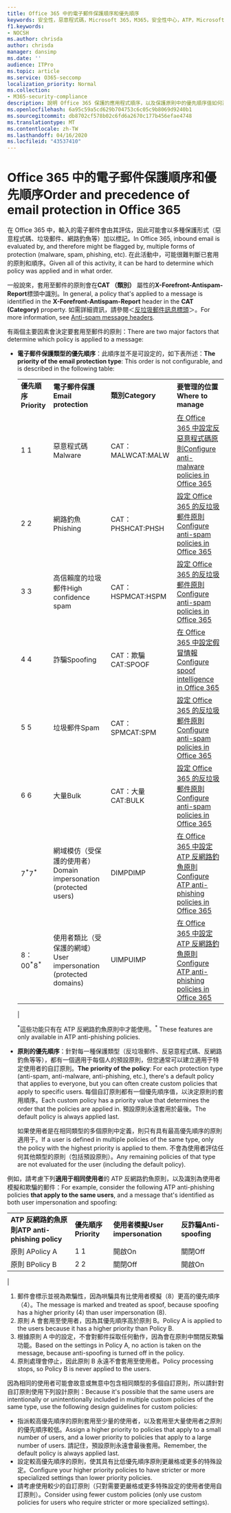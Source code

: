 ```yaml
---
title: Office 365 中的電子郵件保護順序和優先順序
keywords: 安全性，惡意程式碼，Microsoft 365，M365，安全性中心，ATP，Microsoft Defender ATP，Office 365 ATP，Azure ATP
f1.keywords:
- NOCSH
ms.author: chrisda
author: chrisda
manager: dansimp
ms.date: ''
audience: ITPro
ms.topic: article
ms.service: O365-seccomp
localization_priority: Normal
ms.collection:
- M365-security-compliance
description: 說明 Office 365 保護的應用程式順序，以及保護原則中的優先順序值如何決定所套用的原則。
ms.openlocfilehash: 6a95c59a5cd629b704753c6c05c9b8069d9240b1
ms.sourcegitcommit: db8702cf578b02c6fd6a2670c177b456efae4748
ms.translationtype: MT
ms.contentlocale: zh-TW
ms.lasthandoff: 04/16/2020
ms.locfileid: "43537410"
---
```

# <a name="order-and-precedence-of-email-protection-in-office-365"></a><span data-ttu-id="97488-104">Office 365 中的電子郵件保護順序和優先順序</span><span class="sxs-lookup"><span data-stu-id="97488-104">Order and precedence of email protection in Office 365</span></span>

<span data-ttu-id="97488-105">在 Office 365 中，輸入的電子郵件會由其評估，因此可能會以多種保護形式（惡意程式碼、垃圾郵件、網路釣魚等）加以標記。</span><span class="sxs-lookup"><span data-stu-id="97488-105">In Office 365, inbound email is evaluated by, and therefore might be flagged by, multiple forms of protection (malware, spam, phishing, etc).</span></span> <span data-ttu-id="97488-106">在此活動中，可能很難判斷已套用的原則和順序。</span><span class="sxs-lookup"><span data-stu-id="97488-106">Given all of this activity, it can be hard to determine which policy was applied and in what order.</span></span>

<span data-ttu-id="97488-107">一般說來，套用至郵件的原則會在**CAT （類別）** 屬性的**X-Forefront-Antispam-Report**標頭中識別。</span><span class="sxs-lookup"><span data-stu-id="97488-107">In general, a policy that's applied to a message is identified in the **X-Forefront-Antispam-Report** header in the **CAT (Category)** property.</span></span> <span data-ttu-id="97488-108">如需詳細資訊，請參閱＜[反垃圾郵件訊息標頭](anti-spam-message-headers.md)＞。</span><span class="sxs-lookup"><span data-stu-id="97488-108">For more information, see [Anti-spam message headers](anti-spam-message-headers.md).</span></span>

<span data-ttu-id="97488-109">有兩個主要因素會決定要套用至郵件的原則：</span><span class="sxs-lookup"><span data-stu-id="97488-109">There are two major factors that determine which policy is applied to a message:</span></span>

- <span data-ttu-id="97488-110">**電子郵件保護類型的優先順序**：此順序並不是可設定的，如下表所述：</span><span class="sxs-lookup"><span data-stu-id="97488-110">**The priority of the email protection type**: This order is not configurable, and is described in the following table:</span></span>

  |||||
  |---|---|---|---|
  |<span data-ttu-id="97488-111">**優先順序**</span><span class="sxs-lookup"><span data-stu-id="97488-111">**Priority**</span></span>|<span data-ttu-id="97488-112">**電子郵件保護**</span><span class="sxs-lookup"><span data-stu-id="97488-112">**Email protection**</span></span>|<span data-ttu-id="97488-113">**類別**</span><span class="sxs-lookup"><span data-stu-id="97488-113">**Category**</span></span>|<span data-ttu-id="97488-114">**要管理的位置**</span><span class="sxs-lookup"><span data-stu-id="97488-114">**Where to manage**</span></span>|
  |<span data-ttu-id="97488-115">1 </span><span class="sxs-lookup"><span data-stu-id="97488-115">1</span></span>|<span data-ttu-id="97488-116">惡意程式碼</span><span class="sxs-lookup"><span data-stu-id="97488-116">Malware</span></span>|<span data-ttu-id="97488-117">CAT： MALW</span><span class="sxs-lookup"><span data-stu-id="97488-117">CAT:MALW</span></span>|[<span data-ttu-id="97488-118">在 Office 365 中設定反惡意程式碼原則</span><span class="sxs-lookup"><span data-stu-id="97488-118">Configure anti-malware policies in Office 365</span></span>](configure-anti-malware-policies.md)|
  |<span data-ttu-id="97488-119">2 </span><span class="sxs-lookup"><span data-stu-id="97488-119">2</span></span>|<span data-ttu-id="97488-120">網路釣魚</span><span class="sxs-lookup"><span data-stu-id="97488-120">Phishing</span></span>|<span data-ttu-id="97488-121">CAT： PHSH</span><span class="sxs-lookup"><span data-stu-id="97488-121">CAT:PHSH</span></span>|[<span data-ttu-id="97488-122">設定 Office 365 的反垃圾郵件原則</span><span class="sxs-lookup"><span data-stu-id="97488-122">Configure anti-spam policies in Office 365</span></span>](configure-your-spam-filter-policies.md)|
  |<span data-ttu-id="97488-123">3 </span><span class="sxs-lookup"><span data-stu-id="97488-123">3</span></span>|<span data-ttu-id="97488-124">高信賴度的垃圾郵件</span><span class="sxs-lookup"><span data-stu-id="97488-124">High confidence spam</span></span>|<span data-ttu-id="97488-125">CAT： HSPM</span><span class="sxs-lookup"><span data-stu-id="97488-125">CAT:HSPM</span></span>|[<span data-ttu-id="97488-126">設定 Office 365 的反垃圾郵件原則</span><span class="sxs-lookup"><span data-stu-id="97488-126">Configure anti-spam policies in Office 365</span></span>](configure-your-spam-filter-policies.md)|
  |<span data-ttu-id="97488-127">4 </span><span class="sxs-lookup"><span data-stu-id="97488-127">4</span></span>|<span data-ttu-id="97488-128">詐騙</span><span class="sxs-lookup"><span data-stu-id="97488-128">Spoofing</span></span>|<span data-ttu-id="97488-129">CAT：欺騙</span><span class="sxs-lookup"><span data-stu-id="97488-129">CAT:SPOOF</span></span>|[<span data-ttu-id="97488-130">在 Office 365 中設定假冒情報</span><span class="sxs-lookup"><span data-stu-id="97488-130">Configure spoof intelligence in Office 365</span></span>](learn-about-spoof-intelligence.md)|
  |<span data-ttu-id="97488-131">5 </span><span class="sxs-lookup"><span data-stu-id="97488-131">5</span></span>|<span data-ttu-id="97488-132">垃圾郵件</span><span class="sxs-lookup"><span data-stu-id="97488-132">Spam</span></span>|<span data-ttu-id="97488-133">CAT： SPM</span><span class="sxs-lookup"><span data-stu-id="97488-133">CAT:SPM</span></span>|[<span data-ttu-id="97488-134">設定 Office 365 的反垃圾郵件原則</span><span class="sxs-lookup"><span data-stu-id="97488-134">Configure anti-spam policies in Office 365</span></span>](configure-your-spam-filter-policies.md)|
  |<span data-ttu-id="97488-135">6 </span><span class="sxs-lookup"><span data-stu-id="97488-135">6</span></span>|<span data-ttu-id="97488-136">大量</span><span class="sxs-lookup"><span data-stu-id="97488-136">Bulk</span></span>|<span data-ttu-id="97488-137">CAT：大量</span><span class="sxs-lookup"><span data-stu-id="97488-137">CAT:BULK</span></span>|[<span data-ttu-id="97488-138">設定 Office 365 的反垃圾郵件原則</span><span class="sxs-lookup"><span data-stu-id="97488-138">Configure anti-spam policies in Office 365</span></span>](configure-your-spam-filter-policies.md)|
  |<span data-ttu-id="97488-139">7<sup>\*</sup></span><span class="sxs-lookup"><span data-stu-id="97488-139">7<sup>\*</sup></span></span>|<span data-ttu-id="97488-140">網域模仿（受保護的使用者）</span><span class="sxs-lookup"><span data-stu-id="97488-140">Domain impersonation (protected users)</span></span>|<span data-ttu-id="97488-141">DIMP</span><span class="sxs-lookup"><span data-stu-id="97488-141">DIMP</span></span>|[<span data-ttu-id="97488-142">在 Office 365 中設定 ATP 反網路釣魚原則</span><span class="sxs-lookup"><span data-stu-id="97488-142">Configure ATP anti-phishing policies in Office 365</span></span>](configure-atp-anti-phishing-policies.md)|
  |<span data-ttu-id="97488-143">8：00<sup>\*</sup></span><span class="sxs-lookup"><span data-stu-id="97488-143">8<sup>\*</sup></span></span>|<span data-ttu-id="97488-144">使用者類比（受保護的網域）</span><span class="sxs-lookup"><span data-stu-id="97488-144">User impersonation (protected domains)</span></span>|<span data-ttu-id="97488-145">UIMP</span><span class="sxs-lookup"><span data-stu-id="97488-145">UIMP</span></span>|[<span data-ttu-id="97488-146">在 Office 365 中設定 ATP 反網路釣魚原則</span><span class="sxs-lookup"><span data-stu-id="97488-146">Configure ATP anti-phishing policies in Office 365</span></span>](configure-atp-anti-phishing-policies.md)|
  |

  <span data-ttu-id="97488-147"><sup>\*</sup>這些功能只有在 ATP 反網路釣魚原則中才能使用。</span><span class="sxs-lookup"><span data-stu-id="97488-147"><sup>\*</sup> These features are only available in ATP anti-phishing policies.</span></span>

- <span data-ttu-id="97488-148">**原則的優先順序**：針對每一種保護類型（反垃圾郵件、反惡意程式碼、反網路釣魚等等），都有一個適用于每個人的預設原則，但您通常可以建立適用于特定使用者的自訂原則。</span><span class="sxs-lookup"><span data-stu-id="97488-148">**The priority of the policy**: For each protection type (anti-spam, anti-malware, anti-phishing, etc.), there's a default policy that applies to everyone, but you can often create custom policies that apply to specific users.</span></span> <span data-ttu-id="97488-149">每個自訂原則都有一個優先順序值，以決定原則的套用順序。</span><span class="sxs-lookup"><span data-stu-id="97488-149">Each custom policy has a priority value that determines the order that the policies are applied in.</span></span> <span data-ttu-id="97488-150">預設原則永遠套用於最後。</span><span class="sxs-lookup"><span data-stu-id="97488-150">The default policy is always applied last.</span></span>

  <span data-ttu-id="97488-151">如果使用者是在相同類型的多個原則中定義，則只有具有最高優先順序的原則適用于。</span><span class="sxs-lookup"><span data-stu-id="97488-151">If a user is defined in multiple policies of the same type, only the policy with the highest priority is applied to them.</span></span> <span data-ttu-id="97488-152">不會為使用者評估任何其他類型的原則（包括預設原則）。</span><span class="sxs-lookup"><span data-stu-id="97488-152">Any remaining policies of that type are not evaluated for the user (including the default policy).</span></span>

<span data-ttu-id="97488-153">例如，請考慮下列**適用于相同使用者**的 ATP 反網路釣魚原則，以及識別為使用者模擬和欺騙的郵件：</span><span class="sxs-lookup"><span data-stu-id="97488-153">For example, consider the following ATP anti-phishing policies **that apply to the same users**, and a message that's identified as both user impersonation and spoofing:</span></span>

  |||||
  |---|---|---|---|
  |<span data-ttu-id="97488-154">**ATP 反網路釣魚原則**</span><span class="sxs-lookup"><span data-stu-id="97488-154">**ATP anti-phishing policy**</span></span>|<span data-ttu-id="97488-155">**優先順序**</span><span class="sxs-lookup"><span data-stu-id="97488-155">**Priority**</span></span>|<span data-ttu-id="97488-156">**使用者模擬**</span><span class="sxs-lookup"><span data-stu-id="97488-156">**User impersonation**</span></span>|<span data-ttu-id="97488-157">**反詐騙**</span><span class="sxs-lookup"><span data-stu-id="97488-157">**Anti-spoofing**</span></span>|
  |<span data-ttu-id="97488-158">原則 A</span><span class="sxs-lookup"><span data-stu-id="97488-158">Policy A</span></span>|<span data-ttu-id="97488-159">1 </span><span class="sxs-lookup"><span data-stu-id="97488-159">1</span></span>|<span data-ttu-id="97488-160">開啟</span><span class="sxs-lookup"><span data-stu-id="97488-160">On</span></span>|<span data-ttu-id="97488-161">關閉</span><span class="sxs-lookup"><span data-stu-id="97488-161">Off</span></span>|
  |<span data-ttu-id="97488-162">原則 B</span><span class="sxs-lookup"><span data-stu-id="97488-162">Policy B</span></span>|<span data-ttu-id="97488-163">2 </span><span class="sxs-lookup"><span data-stu-id="97488-163">2</span></span>|<span data-ttu-id="97488-164">關閉</span><span class="sxs-lookup"><span data-stu-id="97488-164">Off</span></span>|<span data-ttu-id="97488-165">開啟</span><span class="sxs-lookup"><span data-stu-id="97488-165">On</span></span>|
  |

1. <span data-ttu-id="97488-166">郵件會標示並視為欺騙性，因為哄騙具有比使用者模擬（8）更高的優先順序（4）。</span><span class="sxs-lookup"><span data-stu-id="97488-166">The message is marked and treated as spoof, because spoofing has a higher priority (4) than user impersonation (8).</span></span>
2. <span data-ttu-id="97488-167">原則 A 會套用至使用者，因為其優先順序高於原則 B。</span><span class="sxs-lookup"><span data-stu-id="97488-167">Policy A is applied to the users because it has a higher priority than Policy B.</span></span>
3. <span data-ttu-id="97488-168">根據原則 A 中的設定，不會對郵件採取任何動作，因為會在原則中關閉反欺騙功能。</span><span class="sxs-lookup"><span data-stu-id="97488-168">Based on the settings in Policy A, no action is taken on the message, because anti-spoofing is turned off in the policy.</span></span>
4. <span data-ttu-id="97488-169">原則處理會停止，因此原則 B 永遠不會套用至使用者。</span><span class="sxs-lookup"><span data-stu-id="97488-169">Policy processing stops, so Policy B is never applied to the users.</span></span>

<span data-ttu-id="97488-170">因為相同的使用者可能會故意或無意中包含相同類型的多個自訂原則，所以請針對自訂原則使用下列設計原則：</span><span class="sxs-lookup"><span data-stu-id="97488-170">Because it's possible that the same users are intentionally or unintentionally included in multiple custom policies of the same type, use the following design guidelines for custom policies:</span></span>

- <span data-ttu-id="97488-171">指派較高優先順序的原則套用至少量的使用者，以及套用至大量使用者之原則的優先順序較低。</span><span class="sxs-lookup"><span data-stu-id="97488-171">Assign a higher priority to policies that apply to a small number of users, and a lower priority to policies that apply to a large number of users.</span></span> <span data-ttu-id="97488-172">請記住，預設原則永遠會最後套用。</span><span class="sxs-lookup"><span data-stu-id="97488-172">Remember, the default policy is always applied last.</span></span>
- <span data-ttu-id="97488-173">設定較高優先順序的原則，使其具有比低優先順序原則更嚴格或更多的特殊設定。</span><span class="sxs-lookup"><span data-stu-id="97488-173">Configure your higher priority policies to have stricter or more specialized settings than lower priority policies.</span></span>
- <span data-ttu-id="97488-174">請考慮使用較少的自訂原則（只對需要更嚴格或更多特殊設定的使用者使用自訂原則）。</span><span class="sxs-lookup"><span data-stu-id="97488-174">Consider using fewer custom policies (only use custom policies for users who require stricter or more specialized settings).</span></span>
